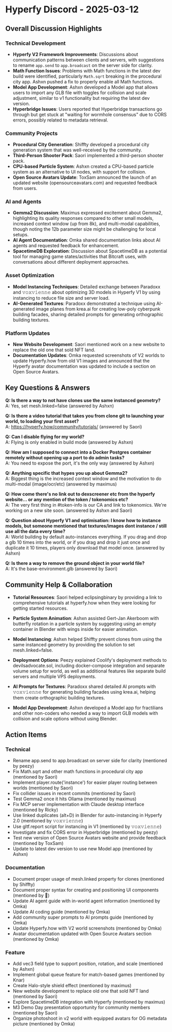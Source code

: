 # Hyperfy Discord - 2025-03-12

## Overall Discussion Highlights

### Technical Development
- **Hyperfy V2 Framework Improvements**: Discussions about communication patterns between clients and servers, with suggestions to rename `app.send` to `app.broadcast` on the server side for clarity.
- **Math Function Issues**: Problems with Math functions in the latest dev build were identified, particularly `Math.sqrt` breaking in the procedural city app. Ashxn pushed a fix to properly enable all Math functions.
- **Model App Development**: Ashxn developed a Model app that allows users to import any GLB file with toggles for collision and scale adjustment, similar to v1 functionality but requiring the latest dev version.
- **Hyperbridge Issues**: Users reported that Hyperbridge transactions go through but get stuck at "waiting for wormhole consensus" due to CORS errors, possibly related to metadata retrieval.

### Community Projects
- **Procedural City Generation**: Shiffty developed a procedural city generation system that was well-received by the community.
- **Third-Person Shooter Pack**: Saori implemented a third-person shooter pack.
- **CPU-based Particle System**: Ashxn created a CPU-based particle system as an alternative to UI nodes, with support for collision.
- **Open Source Avatars Update**: ToxSam announced the launch of an updated website (opensourceavatars.com) and requested feedback from users.

### AI and Agents
- **Gemma2 Discussion**: Maximus expressed excitement about Gemma2, highlighting its quality responses compared to other small models, increased context window (up from 8k), and multi-modal capabilities, though noting the 12b parameter size might be challenging for local setups.
- **AI Agent Documentation**: Omka shared documentation links about AI agents and requested feedback for enhancement.
- **SpacetimeDB Exploration**: Discussion about SpacetimeDB as a potential tool for managing game states/activities that Bitcraft uses, with conversations about different deployment approaches.

### Asset Optimization
- **Model Instancing Techniques**: Detailed exchange between Paradoxx and 𝚟𝚘𝚡𝚟𝚒𝚎𝚗𝚗𝚎 about optimizing 3D models in Hyperfy V1 by using instancing to reduce file size and server load.
- **AI-Generated Textures**: Paradoxx demonstrated a technique using AI-generated image planes from krea.ai for creating low-poly cyberpunk building facades, sharing detailed prompts for generating orthographic building textures.

### Platform Updates
- **New Website Development**: Saori mentioned work on a new website to replace the old one that sold NFT land.
- **Documentation Updates**: Omka requested screenshots of V2 worlds to update Hyperfy.how from old V1 images and announced that the Hyperfy avatar documentation was updated to include a section on Open Source Avatars.

## Key Questions & Answers

**Q: Is there a way to not have clones use the same instanced geometry?**  
A: Yes, set mesh.linked=false (answered by Ashxn)

**Q: Is there a video tutorial that takes you from clone git to launching your world, to loading your first asset?**  
A: https://hyperfy.how/community/tutorials/ (answered by Saori)

**Q: Can I disable flying for my world?**  
A: Flying is only enabled in build mode (answered by Ashxn)

**Q: How am I supposed to connect into a Docker Postgres container remotely without opening up a port to do admin tasks?**  
A: You need to expose the port, it's the only way (answered by Ashxn)

**Q: Anything specific that hypes you up about Gemma2?**  
A: Biggest thing is the increased context window and the motivation to do multi-modal (image/ocr/etc) (answered by maximus)

**Q: How come there's no link out to dexscreener etc from the hyperfy website... or any mention of the token / tokenomics etc?**  
A: The very first thing in #token-info is our CA and link to tokenomics. We're working on a new site soon. (answered by Ashxn and Saori)

**Q: Question about Hyperfy V1 and optimisation: I know how to instance models, but someone mentioned that textures/images dont instance / still use all the data every time?**  
A: World building by default auto-instances everything. If you drag and drop a glb 10 times into the world, or if you drag and drop it just once and duplicate it 10 times, players only download that model once. (answered by Ashxn)

**Q: Is there a way to remove the ground object in your world file?**  
A: It's the base-environment.glb (answered by Saori)

## Community Help & Collaboration

- **Tutorial Resources**: Saori helped eclipsingbinary by providing a link to comprehensive tutorials at hyperfy.how when they were looking for getting started resources.

- **Particle System Animation**: Ashxn assisted Gert-Jan Akerboom with butterfly rotation in a particle system by suggesting using an empty container in Blender with wings inside for easier animation.

- **Model Instancing**: Ashxn helped Shiffty prevent clones from using the same instanced geometry by providing the solution to set mesh.linked=false.

- **Deployment Options**: Peezy explained Coolify's deployment methods to devilsadvocate.sol, including docker-compose integration and separate volume setup for world, as well as additional features like separate build servers and multiple VPS deployments.

- **AI Prompts for Textures**: Paradoxx shared detailed AI prompts with 𝚟𝚘𝚡𝚟𝚒𝚎𝚗𝚗𝚎 for generating building facades using krea.ai, helping them create orthographic building textures.

- **Model App Development**: Ashxn developed a Model app for fractilians and other non-coders who needed a way to import GLB models with collision and scale options without using Blender.

## Action Items

### Technical
- Rename app.send to app.broadcast on server side for clarity (mentioned by peezy)
- Fix Math.sqrt and other math functions in procedural city app (mentioned by Saori)
- Implement player.route('instance') for easier player routing between worlds (mentioned by Saori)
- Fix collider issues in recent commits (mentioned by Saori)
- Test Gemma2 once it hits Ollama (mentioned by maximus)
- Fix MCP server implementation with Claude desktop interface (mentioned by Ricky)
- Use linked duplicates (alt+D) in Blender for auto-instancing in Hyperfy 2.0 (mentioned by 𝚟𝚘𝚡𝚟𝚒𝚎𝚗𝚗𝚎)
- Use gltf.report script for instancing in V1 (mentioned by 𝚟𝚘𝚡𝚟𝚒𝚎𝚗𝚗𝚎)
- Investigate and fix CORS error in Hyperbridge (mentioned by peezy)
- Test new version of Open Source Avatars website and provide feedback (mentioned by ToxSam)
- Update to latest dev version to use new Model app (mentioned by Ashxn)

### Documentation
- Document proper usage of mesh.linked property for clones (mentioned by Shiffty)
- Document proper syntax for creating and positioning UI components (mentioned by ᲼)
- Update AI agent guide with in-world agent information (mentioned by Omka)
- Update AI coding guide (mentioned by Omka)
- Add community super prompts to AI prompts guide (mentioned by Omka)
- Update Hyperfy.how with V2 world screenshots (mentioned by Omka)
- Avatar documentation updated with Open Source Avatars section (mentioned by Omka)

### Feature
- Add vec3 field type to support position, rotation, and scale (mentioned by Ashxn)
- Implement global queue feature for match-based games (mentioned by Knar)
- Create Halo-style shield effect (mentioned by maximus)
- New website development to replace old one that sold NFT land (mentioned by Saori)
- Explore SpacetimeDB integration with Hyperfy (mentioned by maximus)
- M3 Demo Day presentation opportunity for community members (mentioned by Saori)
- Organize photoshoot in v2 world with equipped avatars for OG metadata picture (mentioned by Omka)
